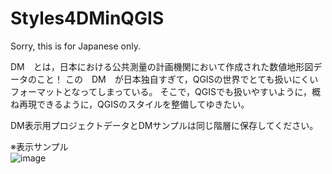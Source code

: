 # Styles4DMinQGIS
Sorry, this is for Japanese only.

DM　とは，日本における公共測量の計画機関において作成された数値地形図データのこと！
この　DM　が日本独自すぎて，QGISの世界でとても扱いにくいフォーマットとなってしまっている。
そこで，QGISでも扱いやすいように，概ね再現できるように，QGISのスタイルを整備してゆきたい。

DM表示用プロジェクトデータとDMサンプルは同じ階層に保存してください。

※表示サンプル<br>
![image](https://user-images.githubusercontent.com/86514652/127771092-81e5aa2e-9722-435c-b9cf-940ab1cfc380.png)

